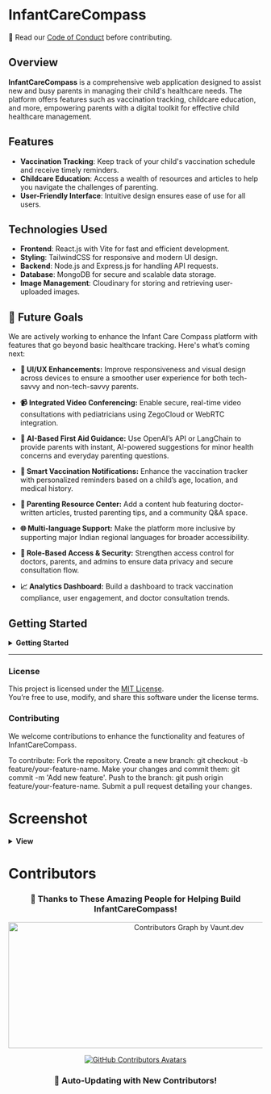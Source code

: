 # InfantCareCompass
📜 Read our [Code of Conduct](CODE_OF_CONDUCT.md) before contributing.

## Overview

**InfantCareCompass** is a comprehensive web application designed to assist new and busy parents in managing their child's healthcare needs. The platform offers features such as vaccination tracking, childcare education, and more, empowering parents with a digital toolkit for effective child healthcare management. 

## Features

- **Vaccination Tracking**: Keep track of your child's vaccination schedule and receive timely reminders.
- **Childcare Education**: Access a wealth of resources and articles to help you navigate the challenges of parenting.
- **User-Friendly Interface**: Intuitive design ensures ease of use for all users.

## Technologies Used

- **Frontend**: React.js with Vite for fast and efficient development.
- **Styling**: TailwindCSS for responsive and modern UI design.
- **Backend**: Node.js and Express.js for handling API requests.
- **Database**: MongoDB for secure and scalable data storage.
- **Image Management**: Cloudinary for storing and retrieving user-uploaded images.

## 🚀 Future Goals

We are actively working to enhance the Infant Care Compass platform with features that go beyond basic healthcare tracking. Here's what’s coming next:

- **🎨 UI/UX Enhancements:** Improve responsiveness and visual design across devices to ensure a smoother user experience for both tech-savvy and non-tech-savvy parents.
  
- **📹 Integrated Video Conferencing:** Enable secure, real-time video consultations with pediatricians using ZegoCloud or WebRTC integration.

- **🤖 AI-Based First Aid Guidance:** Use OpenAI’s API or LangChain to provide parents with instant, AI-powered suggestions for minor health concerns and everyday parenting questions.

- **📅 Smart Vaccination Notifications:** Enhance the vaccination tracker with personalized reminders based on a child’s age, location, and medical history.

- **📰 Parenting Resource Center:** Add a content hub featuring doctor-written articles, trusted parenting tips, and a community Q&A space.

- **🌐 Multi-language Support:** Make the platform more inclusive by supporting major Indian regional languages for broader accessibility.

- **🔐 Role-Based Access & Security:** Strengthen access control for doctors, parents, and admins to ensure data privacy and secure consultation flow.

- **📈 Analytics Dashboard:** Build a dashboard to track vaccination compliance, user engagement, and doctor consultation trends.

## Getting Started
<details>
    <summary><b> Getting Started  </b></summary><br>
### Prerequisites

- Node.js installed on your machine.
- MongoDB instance running locally or a cloud MongoDB URI.
- Cloudinary account for image management.

### Installation


1.  **Clone the Repository**
    ```bash
    # Replace <your-github-username> with your actual username
     git clone https://github.com/<your-github-username>/InfantCareCompass.git
     cd InfantCareCompass
    ```

1. **Clone the repository:**

   ```bash
   git clone https://github.com/Amarjha01/InfantCareCompass.git
   cd InfantCareCompass

2. **Install dependencies:**


    ```bash
    # Install server dependencies
    npm install

    # Navigate to the client directory and install dependencies
    cd client
    npm install

    ```

4.  **Set Up Environment Variables**
    Go back to the root directory, create a `.env` file, and add the following keys.
    ```bash
    # Navigate back to the root directory if you are in /client
    cd ..
    touch .env
    ```
    Your `.env` file should look like this:
    ```env
    PORT=3000
    MONGO_URI=your_mongodb_uri
    CLOUDINARY_CLOUD_NAME=your_cloudinary_cloud_name
    CLOUDINARY_API_KEY=your_cloudinary_api_key
    CLOUDINARY_API_SECRET=your_cloudinary_api_secret
    ```

5.  **Run the Application**
    You'll need two separate terminal windows for this step.

    * **Terminal 1: Start the Backend Server** (from the root directory)
        ```bash
        npm start
        ```

    * **Terminal 2: Start the Frontend Development Server**
        ```bash
        # Navigate to the client directory
        cd client
        npm run dev
        ```

The application should now be running on your local machine!

### Project Structure


  ```bash
  INFANTCARECOMPASS/
  ├── .github/
  │   ├── ISSUE_TEMPLATE/
  │   └── workflows/
  │       └── FUNDING.yml
  ├── client/
  │   ├── public/
  │   │   └── logo.png
  │   ├── src/
  │   │   ├── api/
  │   │   ├── common/
  │   │   ├── components/
  │   │   ├── helpers/
  │   │   ├── pages/
  │   │   ├── routes/
  │   │   ├── store/
  │   │   ├── App.css
  │   │   ├── App.jsx
  │   │   ├── iceServers.js
  │   │   ├── index.css
  │   │   └── main.jsx
  │   ├── .env
  │   ├── .gitignore
  │   ├── eslint.config.js
  │   ├── index.html
  │   ├── package-lock.json
  │   ├── package.json
  │   ├── postcss.config.js
  │   ├── README.md
  │   ├── tailwind.config.js
  │   └── vite.config.js
  ├── server/
  │   ├── config/
  │   ├── controller/
  │   ├── middleware/
  │   ├── models/
  │   ├── routes/
  │   ├── utils/
  │   ├── .gitignore
  │   ├── index.js
  │   ├── package-lock.json
  │   └── package.json
  ├── .gitignore
  ├── LICENSE
  ├── package-lock.json
  ├── package.json
  ├── PULL_REQUEST_TEMPLATE.md
  └── README.md

  ```
### 🤝 Contributing

Contributions are what make the open-source community such an amazing place to learn, inspire, and create. Any contributions you make are **greatly appreciated**

3. **Set up environment variables:**
Create a .env file in the root directory and add the following:

   ```bash
   PORT=5000
   MONGO_URI=your_mongodb_uri
   CLOUDINARY_CLOUD_NAME=your_cloudinary_cloud_name
   CLOUDINARY_API_KEY=your_cloudinary_api_key
   CLOUDINARY_API_SECRET=your_cloudinary_api_secret

4. **Run the application:**
   ```bash
   # Start the backend server
   npm start

   # In a separate terminal, navigate to the client directory and start the frontend
   cd client
   npm run dev


5. **Project Structure:**

   ```bash
   InfantCareCompass/
   ├── client/                 # React frontend
   │   ├── public/             # Public assets
   │   └── src/                # Source files
   │       ├── components/     # Reusable components
   │       ├── pages/          # Page components
   │       ├── App.jsx         # Main App component
   │       └── index.css       # TailwindCSS configuration
   ├── server/                 # Node.js backend
   │   ├── models/             # Mongoose models
   │   ├── routes/             # API routes
   │   ├── controllers/        # Route handlers
   │   └── index.js            # Entry point for the server
   ├── .env                    # Environment variables
   ├── package.json            # NPM package configuration
   └── README.md               # Project documentation
</details>

---

### License

This project is licensed under the [MIT License](LICENSE).  
You’re free to use, modify, and share this software under the license terms.

### Contributing

We welcome contributions to enhance the functionality and features of InfantCareCompass.

To contribute:
Fork the repository.
Create a new branch: git checkout -b feature/your-feature-name.
Make your changes and commit them: git commit -m 'Add new feature'.
Push to the branch: git push origin feature/your-feature-name.
Submit a pull request detailing your changes.

# Screenshot 

<details>	
 <summary><b> View </b></summary><br>
<div style='display:flex; align-items:center; gap: 10px;' align='center'>
<img width="1920" height="5177" alt="screencapture-infantcarecompass-live-2025-07-20-10_41_19-min" src="https://github.com/user-attachments/assets/edecafaf-4f96-4969-835d-ca81720253e7" />



 </div>
</details>

# Contributors



<h3 align="center">🙏 Thanks to These Amazing People for Helping Build <strong>InfantCareCompass</strong>!</h3>

<p align="center">
  <!-- Vaunt.dev (auto-updating SVG contributors graph) -->
  <a href="https://github.com/Amarjha01/InfantCareCompass/graphs/contributors">
    <img 
      src="https://api.vaunt.dev/v1/github/entities/Amarjha01/repositories/InfantCareCompass/contributors?format=svg&limit=54" 
      width="700" 
      height="250" 
      alt="Contributors Graph by Vaunt.dev" 
    />
  </a>
</p>

<p align="center">
  <!-- Contrib.rocks (profile avatars grid) -->
  <a href="https://github.com/Amarjha01/InfantCareCompass/graphs/contributors">
    <img 
      src="https://contrib.rocks/image?repo=Amarjha01/InfantCareCompass&max=300" 
      alt="GitHub Contributors Avatars" 
    />
  </a>
</p>

<h3 align="center">🔄 Auto-Updating with New Contributors!</h3>
